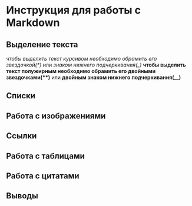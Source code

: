 # Инструкция для работы с Markdown

## Выделение текста
*чтобы выделить текст курсивом необходимо обрамить его звездочкой(\*)* или _знаком нижнего подчеркивания(\_)_
**чтобы выделить текст полужирным необходимо обрамить его двойными звездочками(\*\*)**
или __двойным знаком нижнего подчеркивания(\_\_)__

## Списки

## Работа с изображениями

## Ссылки

## Работа с таблицами

## Работа с цитатами

## Выводы